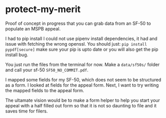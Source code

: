 # protect-my-merit

Proof of concept in progress that you can grab data from an SF-50 to populate an MSPB appeal.

I had to pip install I could not use pipenv install dependencies, it had and issue with fetching the wrong openssl. You should just: `pip install pypdf[secure]` make sure your pip is upto date or you will also get the pip install bug. 

You just run the files from the terminal for now.
Make a `data/sf50s/` folder and call your sf-50 `SF50_NO_COMMIT.pdf`.

I mapped some fields for my SF-50, which does not seem to be structured as a form. I looked at fields for the appeal form. Next, I want to try writing the mapped fields to the appeal form. 

The ultamate vision would be to make a form helper to help you start your appeal with a half filled out form so that it is not so daunting to file and it saves time for filers.
